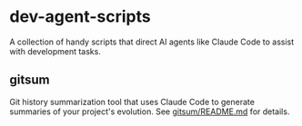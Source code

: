 # dev-agent-scripts
A collection of handy scripts that direct AI agents like Claude Code to assist with development tasks.

## gitsum
Git history summarization tool that uses Claude Code to generate summaries of your project's evolution. See [gitsum/README.md](gitsum/README.md) for details.
